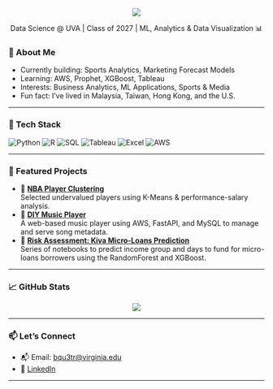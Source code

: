 <p align="center">
  <img src="https://capsule-render.vercel.app/api?type=waving&color=gradient&height=200&section=header&text=Hi%20I'm%20Patrick%20&fontSize=40&fontColor=ffffff" />
</p>

<p align="center">
  Data Science @ UVA | Class of 2027 | ML, Analytics & Data Visualization 📊
</p>

### 💫 About Me

- Currently building: Sports Analytics, Marketing Forecast Models
- Learning: AWS, Prophet, XGBoost, Tableau
- Interests: Business Analytics, ML Applications, Sports & Media
- Fun fact: I’ve lived in Malaysia, Taiwan, Hong Kong, and the U.S.

---

### 🚀 Tech Stack

![Python](https://img.shields.io/badge/Python-3776AB?style=for-the-badge&logo=python&logoColor=white)
![R](https://img.shields.io/badge/R-276DC3?style=for-the-badge&logo=r&logoColor=white)
![SQL](https://img.shields.io/badge/SQL-4479A1?style=for-the-badge&logo=postgresql&logoColor=white)
![Tableau](https://img.shields.io/badge/Tableau-E97627?style=for-the-badge&logo=tableau&logoColor=white)
![Excel](https://img.shields.io/badge/Excel-217346?style=for-the-badge&logo=microsoft-excel&logoColor=white)
![AWS](https://img.shields.io/badge/AWS-232F3E?style=for-the-badge&logo=amazon-aws&logoColor=white)

---

### 🧠 Featured Projects

- 🏀 [**NBA Player Clustering**](https://github.com/PatrickHo718/Moneyball-NBA-Edition-)  
  Selected undervalued players using K-Means & performance-salary analysis.
- 🎵 [**DIY Music Player**](https://github.com/PatrickHo718/dp1-diy-spotify)  
  A web-based music player using AWS, FastAPI, and MySQL to manage and serve song metadata.
- 🏥 [**Risk Assessment: Kiva Micro-Loans Prediction**](https://github.com/PatrickHo718/kiva_crowdfunding)  
  Series of notebooks to predict income group and days to fund for micro-loans borrowers using the RandomForest and XGBoost.
---

### 📈 GitHub Stats

<p align="center">
  <img src="https://github-readme-stats.vercel.app/api/top-langs/?username=PatrickHo718&layout=compact&theme=tokyonight" />
</p>

---

### 📫 Let’s Connect

- 📬 Email: bqu3tr@virginia.edu  
- 💼 [LinkedIn](https://www.linkedin.com/in/patrick-ho-932511321/?trk=opento_sprofile_topcard) 

---

